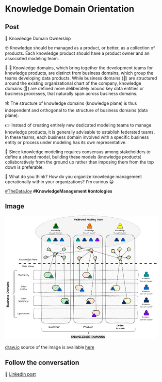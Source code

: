 # Knowledge Domain Orientation

## Post

💫 Knowledge Domain Ownership

🤓 Knowledge should be managed as a product, or better, as a collection of products. Each knowledge product should have a product owner and an associated modeling team.

🔴 🔵 Knowledge domains, which bring together the development teams for knowledge products, are distinct from business domains, which group the teams developing data products. While business domains (🔴) are structured around the existing organizational chart of the company, knowledge domains (🔵) are defined more deliberately around key data entities or business processes, that naturally span across business domains.

🕸 The structure of knowledge domains (knowledge plane) is thus independent and orthogonal to the structure of business domains (data plane).

👉 Instead of creating entirely new dedicated modeling teams to manage knowledge products, it is generally advisable to establish federated teams. In these teams, each business domain involved with a specific business entity or process under modeling has its own representative. 

🤝 Since knowledge modeling requires consensus among stakeholders to define a shared model, building these models (knowledge products) collaboratively from the ground up rather than imposing them from the top down is preferable. 

🤔 What do you think? How do you organize knowledge management operationally within your organizations? I'm curious 😀 

[#TheDataJoy](https://www.linkedin.com/feed/hashtag/?keywords=thedatajoy) **#KnowledgeManagement #ontologies**

## Image

![2024-P019-composability.png](/images/2024/2024-P046-knowledge-domain-orientation.png)

[draw.io](https://app.diagrams.net/) source of the image is available [here](/images/2024/2024.drawio) 

## Follow the conversation

🔵 [Linkedin post](https://www.linkedin.com/posts/andreagioia_thedatajoy-knowledgemanagement-ontologies-activity-7235233724622139393-7Pj9)
